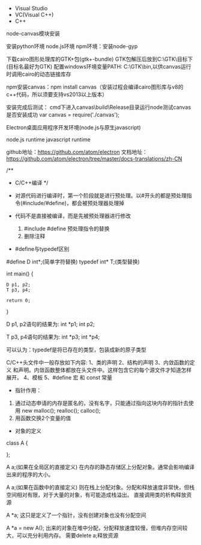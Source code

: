 

## 

* Visual Studio
* VC(Visual C++)
* C++




node-canvas模块安装

安装python环境
node.js环境
npm环境：安装node-gyp


下载cairo图形处理库的GTK+包(gtk+-bundle)
GTK包解压后放到C:\GTK\目标下(目标名最好为GTK)
配置windows环境变量PATH: C:\GTK\bin,以供canvas运行时调用cairo的动态链接库存

npm安装canvas：npm install canvas（安装过程会编译cairo图形库与v8的c++代码，所以须要支持vs2013以上版本）

安装完成后测试：
cmd下进入canvas\build\Release目录运行node测试canvas是否安装成功
var canvas = require('./canvas');


Electron桌面应用程序开发环境(node.js与原生javascript)

node.js runtime
javascript runtime

github地址：https://github.com/atom/electron
文档地址：https://github.com/atom/electron/tree/master/docs-translations/zh-CN


/**
 * C/C++编译
 */

+ 对源代码进行编译时，第一个阶段就是进行预处理。以#开头的都是预处理指令(#include/#define)，都会被预处理器处理掉
+ 代码不是直接被编译，而是先被预处理器进行修改
	1. #include    #define  预处理指令的替换
	2. 删除注释

+ #define与typedef区别

#define D int*;(简单字符替换)
typedef int* T;(类型替换)

int main() {
	
	D p1, p2;
	T p3, p4;

	return 0;
}

D p1, p2语句的结果为:
int *p1;
int p2;

T p3, p4语句的结果为:
int *p3;
int *p4;

可以认为：typedef是将已存在的类型，包装成新的原子类型

C/C++头文件中一般存放如下内容:
1、类的声明
2、结构的声明
3、内敛函数的定义 和声明。内敛函数整体都放在头文件中。这样包含它的每个源文件才知道怎样展开。
4、模板
5、#define 宏 和  const 常量


+ 指针作用：
1. 通过动态申请的内存是匿名的，没有名字，只能通过指向这块内存的指针去使用
	new
    malloc();
    realloc();
    calloc();
2. 用函数交换2个变量的值

+ 对象的定义

class A {
	
};

A a;(如果在全局区的直接定义)
在内存的静态存储区上分配对象。通常会影响编译出来的程序的大小。

A a;(如果在函数中的直接定义)
则在栈上分配对象。分配和释放速度非常快，但栈空间相对有限，对于大量的对象，有可能造成栈溢出。
直接调用类的析构释放资源

A *a;
这只是定义了一个指针，没有创建对象也没有分配空间

A *a = new A();
出来的对象在堆中分配，分配释放速度较慢，但堆内存空间较大，可以充分利用内存。
需要delete a;释放资源
